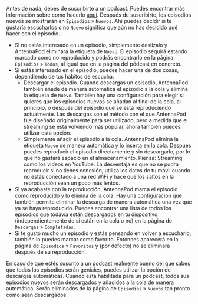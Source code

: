 Antes de nada, debes de suscribirte a un podcast. Puedes encontrar más
información sobre como hacerlo [aquí](/documentation/getting-started/subscribe).
Después de suscribirte, los episodios nuevos se mostrarán en `Episodios` »
`Nuevos`. Ahí puedes decidir si te gustaría escucharlos o no `Nuevo` significa
que aún no has decidido qué hacer con el episodio.

- Si no estás interesado en un episodio, simplemente deslízalo y AntennaPod
eliminará la etiqueta de `Nuevo`. El episodio seguirá estando marcado como no
reproducido y podrás encontrarlo en la página `Episodios` » `Todos`, al igual
que en la página del pódcast en concreto.
- Si estás interesado en el episodio, puedes hacer una de dos cosas, dependiendo
de tus hábitos de escucha.
   - Descargar el episodio. Cuando descargas un episodio, AntennaPod también añade
      de manera automática el episodio a la cola y elimina la etiqueta de `Nuevo`.
      También hay una configuración para elegir si quieres que los episodios nuevos se
      añadan al final de la cola, al principio, o después del episodio que se está
      reproduciendo actualmente. Las descargas son el método con el que AntennaPod fue
      diseñado originalmente para ser utilizado, pero a medida que el streaming se
      está volviendo más popular, ahora también puedes utilizar esta opción.
   - Simplemente añadir el episodio a la cola. AntennaPod elimina la etiqueta
      `Nuevo` de manera automática y lo inserta en la cola. Después puedes reproducir
      el episodio directamente y sin descargarlo, por lo que no gastará espacio en el
      almacenamiento. Piensa: Streaming como los videos en YouTube. La desventaja es
      que no se podrá reproducir si no tienes conexión, utiliza los datos de tu móvil
      cuando no estás conectado a una red WiFi y hace que los saltos en la
      reproducción sean un poco más lentos.
- Si ya acabaste con la reproducción, AntennaPod marca el episodio como
reproducido y lo elimina de la cola. Hay una configuración que también permite
eliminar la descarga de manera automática una vez que ya se haya reproducido.
Puedes encontrar una lista de todos los episodios que todavía están descargados
en tu dispositivo (independientemente de si están en la cola o no) en la página
de `Descargas` » `Completadas`.
- Si te gustó mucho un episodio y estás pensando en volver a escucharlo, también
lo puedes marcar como favorito. Entonces aparecerá en la página de `Episodios` »
`Favoritos` y (por defecto) no se eliminará después de su reproducción.

En caso de que estés suscrito a un podcast realmente bueno del que sabes que
todos los episodios serán geniales, puedes utilizar la opción de descargas
automáticas. Cuando está habilitada para un podcast, todos sus episodios nuevos
serán descargados y añadidos a la cola de manera automática. Serán eliminados de
la página de `Episodios` » `Nuevos` tan pronto como sean descargados.
